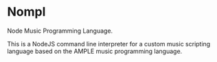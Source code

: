 # Nompl

Node Music Programming Language.

This is a NodeJS command line interpreter for a custom music scripting language based on the AMPLE music programming language.


